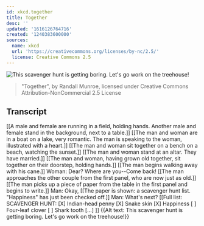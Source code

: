 ```yaml
---
id: xkcd.together
title: Together
desc: ''
updated: '1616126764716'
created: '1240383600000'
sources:
  name: xkcd
  url: 'https://creativecommons.org/licenses/by-nc/2.5/'
  license: Creative Commons 2.5
---
```

![This scavenger hunt is getting boring.  Let's go work on the treehouse!](https://imgs.xkcd.com/comics/together.png)
> "Together", by Randall Munroe, licensed under Creative Commons Attribution-NonCommercial 2.5 License

## Transcript
[[A male and female are running in a field, holding hands. Another male and female stand in the background, next to a table.]]
[[The man and woman are in a boat on a lake, very romantic. The man is speaking to the woman, illustrated with a heart.]]
[[The man and woman sit together on a bench on a beach, watching the sunset.]]
[[The man and woman stand at an altar. They have married.]]
[[The man and woman, having grown old together, sit together on their doorstep, holding hands.]]
[[The man begins walking away with his cane.]]
Woman: Dear? Where are you--Come back!
[[The man approaches the other couple from the first panel, who are now just as old.]]
[[The man picks up a piece of paper from the table in the first panel and begins to write.]]
Man: Okay,
[[The paper is shown: a scavenger hunt list. "Happiness" has just been checked off.]]
Man: What's next?
[[Full list:
SCAVENGER HUNT:
[X] Indian-head penny
[X] Snake skin
[X] Happiness
[  ] Four-leaf clover
[  ] Shark tooth
[...]
]]
{{Alt text: This scavenger hunt is getting boring. Let's go work on the treehouse!}}
